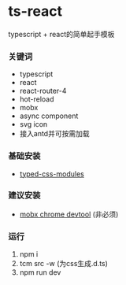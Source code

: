 # ts-react
typescript + react的简单起手模板

### 关键词
- typescript
- react
- react-router-4
- hot-reload
- mobx
- async component
- svg icon
- 接入antd并可按需加载

### 基础安装
- [typed-css-modules](https://github.com/Quramy/typed-css-modules)

### 建议安装
- [mobx chrome devtool](https://chrome.google.com/webstore/detail/mobx-developer-tools/pfgnfdagidkfgccljigdamigbcnndkod) (非必须)

### 运行
1. npm i
2. tcm src -w (为css生成.d.ts)
3. npm run dev
